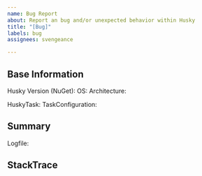 ```yaml
---
name: Bug Report
about: Report an bug and/or unexpected behavior within Husky
title: "[Bug]"
labels: bug
assignees: svengeance

---
```


<!-- Basic Information - Required  -->
## Base Information
Husky Version (NuGet):
OS:
Architecture:

HuskyTask:
TaskConfiguration:

<!-- What were you trying to accomplish when the issue occurred? -->
## Summary

<!-- Link to logfile (Pastebin, etc) -->
Logfile:

<!-- Any information that may be pertinent -->

<!-- If available as logged -->
## StackTrace